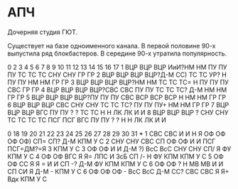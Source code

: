 # АПЧ

Дочерняя студия ГЮТ.

Существует на базе одноименного канала. В первой половине 90-х выпустила ряд блокбастеров.
В середине 90-х утратила популярность. 

0   2   3   4   5   6   7   8   9   10  11  12  13  14  15  16  17
1   ВЦР ВЦР ВЦР ИиИ?НМ  НМ  ПУ  ПУ  ПУ  ТС  ТС  ТС  СНУ СНУ ГР  ГР
2   ВЦР ВЦР ВЦР ВЦР?Д-М СС) ТС  ТС  УР? Н   ПУ  ПУ  НМ  НМ  ГР  ГР
3   ВЦР ВЦР ВЦР ВЦР?НМ  НМ  ТС  ТС  ТС= Н   ПУ  ПУ  ПУ  СВС ГР  ГР
4   ВЦР ВЦР ВЦР ВЦР?СВС СВС ПУ  ПУ  ТС  ТС  ТС? Д-М НМ  НМ  ГР  ГР
5   ВЦР ВЦР ВЦР ВЦР?ПУ  ПУ  ПУ  СВС ВСР ВСР ВСР Н   НМ  НМ  ГР  ГР
6   ВЦР ВЦР ВЦР СВС СНУ СНУ ТС  ТС  ТС? ПУ  ПУ  ПУ+ НМ  НМ  ГР  ГР
7   ВЦР ВЦР ВЦР ВГС ПУ  ПУ  ?   ?   ТС  ТС  Н   Н   ЛК  ЛК  И   И
8   ВЦР ВЦР ВЦР ?   СНУ СНУ ТС  ТС  ТС  ТС  ПСГ ПСГ     ВГС ПУ  ПУ  ?   ?   Н   Н   ЛК  ЛК  И   И
    

0   18  19  20  21  22  23  24  25  26  27  28  29  30  31  *
1   СВС СВС И   И   Н   Я   ОФ  ОФ  ОФ  ОФ) СП= СП? Д-М КПМ У   С
2   СНУ СНУ СВС СП  ОФ  ОФ  И   И   ПСГ ПСГ=ДМ?=Я   З   КПМ У   С
3   ОФ  ОФ  И   И   Д-М  ?) ВсС ВсС СНУ СНУ СП/ Я   ФУ  КПМ У   С
4   ОФ  ОФ  ВГС Я   Я=  ЛПС И   ЗсБ СП  /-  Н   ФУ  КПМ КПМ У   С
5   ОФ  ОФ  СС  Я   Я   =   И   И   СП  -?  Д-М ФУ  КПМ КПМ У   С
6   ОФ  ОФ  ?   Н   МВ  МВ  И   И   СП  СИ  Я   Д-М -   КПМ У   С
6   ОФ  ОФ  ОФ  -   ВсС ВсС Д-М СС? СВС СВС Я   Я+  Вдк КПМ У   С

